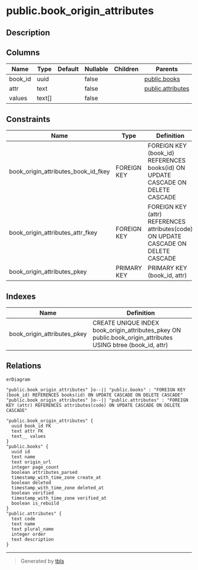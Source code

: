# public.book_origin_attributes

## Description

## Columns

| Name | Type | Default | Nullable | Children | Parents | Comment |
| ---- | ---- | ------- | -------- | -------- | ------- | ------- |
| book_id | uuid |  | false |  | [public.books](public.books.md) |  |
| attr | text |  | false |  | [public.attributes](public.attributes.md) |  |
| values | text[] |  | false |  |  |  |

## Constraints

| Name | Type | Definition |
| ---- | ---- | ---------- |
| book_origin_attributes_book_id_fkey | FOREIGN KEY | FOREIGN KEY (book_id) REFERENCES books(id) ON UPDATE CASCADE ON DELETE CASCADE |
| book_origin_attributes_attr_fkey | FOREIGN KEY | FOREIGN KEY (attr) REFERENCES attributes(code) ON UPDATE CASCADE ON DELETE CASCADE |
| book_origin_attributes_pkey | PRIMARY KEY | PRIMARY KEY (book_id, attr) |

## Indexes

| Name | Definition |
| ---- | ---------- |
| book_origin_attributes_pkey | CREATE UNIQUE INDEX book_origin_attributes_pkey ON public.book_origin_attributes USING btree (book_id, attr) |

## Relations

```mermaid
erDiagram

"public.book_origin_attributes" }o--|| "public.books" : "FOREIGN KEY (book_id) REFERENCES books(id) ON UPDATE CASCADE ON DELETE CASCADE"
"public.book_origin_attributes" }o--|| "public.attributes" : "FOREIGN KEY (attr) REFERENCES attributes(code) ON UPDATE CASCADE ON DELETE CASCADE"

"public.book_origin_attributes" {
  uuid book_id FK
  text attr FK
  text__ values
}
"public.books" {
  uuid id
  text name
  text origin_url
  integer page_count
  boolean attributes_parsed
  timestamp_with_time_zone create_at
  boolean deleted
  timestamp_with_time_zone deleted_at
  boolean verified
  timestamp_with_time_zone verified_at
  boolean is_rebuild
}
"public.attributes" {
  text code
  text name
  text plural_name
  integer order
  text description
}
```

---

> Generated by [tbls](https://github.com/k1LoW/tbls)
